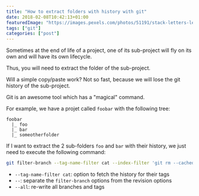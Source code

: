 ```yaml
---
title: "How to extract folders with history with git"
date: 2018-02-08T10:42:13+01:00
featuredImage: "https://images.pexels.com/photos/51191/stack-letters-letter-handwriting-family-letters-51191.jpeg?w=1260&h=750&auto=compress&cs=tinysrgb"
tags: ["git"]
categories: ["post"]
---
```


Sometimes at the end of life of a project, one of its sub-project will fly on its own and will have its own lifecycle.

Thus, you will need to extract the folder of the sub-project.

Will a simple copy/paste work? Not so fast, because we will lose the git history of the sub-project.

Git is an awesome tool which has a "magical" command.

<!--more-->

For example, we have a projet called `foobar` with the following tree:

```text
foobar
  |_ foo
  |_ bar
  |_ someotherfolder
```

If I want to extract the 2 sub-folders `foo` and `bar` with their history, we just need to execute the following command:

```bash
git filter-branch --tag-name-filter cat --index-filter 'git rm --cached -qr --ignore-unmatch -- . && git reset -q $GIT_COMMIT -- foo bar' --prune-empty -- --all
```

- `--tag-name-filter cat`: option to fetch the history for their tags
- `--`: separate the `filter-branch` options from the revision options
- `--all`: re-write all branches and tags

